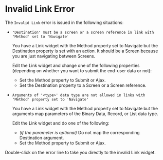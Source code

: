 # Invalid Link Error

The `Invalid Link` error is issued in the following situations:

* `'Destination' must be a screen or a screen reference in link with 'Method' set to 'Navigate'`

  You have a Link widget with the Method property set to Navigate but the Destination property is set with an action. It should be a Screen because you are just navigating between Screens.

  Edit the Link widget and change one of the following properties \(depending on whether you want to submit the end-user data or not\):

  * Set the Method property to Submit or Ajax.
  * Set the Destination property to a Screen or a Screen reference.

* `Arguments of '<type>' data type are not allowed in links with 'Method' property set to 'Navigate'`

  You have a Link widget with the Method property set to Navigate but the arguments map parameters of the Binary Data, Record, or List data type.

  Edit the Link widget and do one of the following:

  * _\(if the parameter is optional\)_ Do not map the corresponding Destination argument.
  * Set the Method property to Submit or Ajax.

Double-click on the error line to take you directly to the invalid Link widget.

